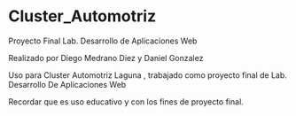 # Cluster_Automotriz
Proyecto Final Lab. Desarrollo de Aplicaciones Web

Realizado por  Diego Medrano Diez y Daniel Gonzalez

Uso para Cluster Automotriz Laguna , trabajado como proyecto final de Lab. Desarrollo De Aplicaciones Web

Recordar que es uso educativo y con los fines de proyecto final.
